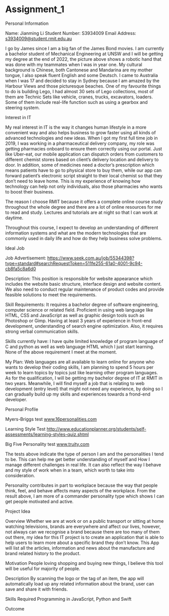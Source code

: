 # Assignment_1


Personal Information

Name: Jianming Li
Student Number: S3934009
Email Address: s3934009@student.rmit.edu.au

I go by James since I am a big fan of the James Bond movies. I am currently a bachelor student of Mechanical Engineering at UNSW and I will be getting my degree at the end of 2022, the picture above shows a robotic hand that was done with my teammates when I was in year one. My cultural background is Chinese, both Cantonese and Mandarina are my mother tongue, I also speak fluent English and some Deutsch. I came to Australia when I was 17 and decided to stay in Sydney because I am amazed by the Harbour Views and those picturesque beaches. One of my favourite things to do is building Lego, I had almost 30 sets of Lego collections, most of them are Technic Sets like vehicle, cranes, trucks, excavators, loaders. Some of them include real-life function such as using a gearbox and steering system. 


Interest in IT

My real interest in IT is the way it changes human lifestyle in a more convenient way and also helps business to grow faster using all kinds of advanced technologies and new ideas.  When I got my first full time job in 2019, I was working in a pharmaceutical delivery company, my role was getting pharmacies onboard to ensure them correctly using our portal. Just like Uber-eat, our mobile application can dispatch orders from customers to different chemist stores based on client’s delivery location and delivery to door. In addition, some of medicines need a doctor’s prescription which means patients have to go to physical store to buy them, while our app can forward patient’s electronic script straight to their local chemist so that they don’t need to leave home. This is my experience of knowing how technology can help not only individuals, also those pharmacies who wants to boost their business.

The reason I choose RMIT because it offers a complete online course study throughout the whole degree and there are a lot of online resources for me to read and study. Lectures and tutorials are at night so that I can work at daytime.

Throughout this course, I expect to develop an understanding of different information systems and what are the modern technologies that are commonly used in daily life and how do they help business solve problems.


Ideal Job

Job Advertisement:
https://www.seek.com.au/job/55344398?type=standard#searchRequestToken=511fe255-61a0-4001-9c94-cb8fa5c8a6d0

Description:
This position is responsible for website appearance which includes the website basic structure, interface design and website content. We also need to conduct regular maintenance of product codes and provide feasible solutions to meet the requirements.

Skill Requirements:
It requires a bachelor degree of software engineering, computer science or related field. Proficient in using web language like HTML, CSS and JavaScript as well as graphic design tools such as Photoshop or Gimp. Having at least 3 years of experience in front-end development, understanding of search engine optimization. Also, it requires strong verbal communication skills.

Skills currently have:
I have quite limited knowledge of program language of C and python as well as web language HTML which I just start learning. None of the above requirement I meet at the moment.

My Plan:
Web languages are all available to learn online for anyone who wants to develop their coding skills, I am planning to spend 5 hours per week to learn topics by topics just like learning other program languages. As for the qualification, I will be getting my bachelor degree of IT at RMIT in two years. Meanwhile, I will find myself a job that is relating to web development (entry level) that might not need any experience, by doing so I can gradually build up my skills and experiences towards a frond-end developer.


Personal Profile

Myers-Briggs test
www.16personalities.com
 
Learning Style Test
http://www.educationplanner.org/students/self-assessments/learning-styles-quiz.shtml
 

Big Five Personality test
www.truity.com

The tests above indicate the type of person I am and the personalities I tend to be. This can help me get better understanding of myself and How I manage different challenges in real life. It can also reflect the way I behave and my style of work when in a team, which worth to take into consideration.

Personality contributes in part to workplace because the way that people think, feel, and behave affects many aspects of the workplace. From the result above, I am more of a commander personality type which shows I can get people motivated and active.


Project Idea

Overview
Whether we are at work or on a public transport or sitting at home watching televisions, brands are everywhere and affect our lives, however, not always can we recognise a brand because there are too many of them out there, my idea for this IT project is to create an application that is able to help users to learn more about a specific brand they don’t know. This App will list all the articles, information and news about the manufacture and brand related history to the product. 

Motivation
People loving shopping and buying new things, I believe this tool will be useful for majority of people. 
 
Description
By scanning the logo or the tag of an item, the app will automatically load up any related information about the brand, user can save and share it with friends. 

Skills Required
Programming in JavaScript, Python and Swift

Outcome

